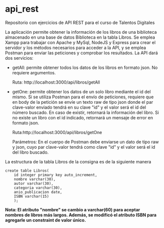 # api_rest
<p>
  Repositorio con ejercicios de API REST para el curso de Talentos Digitales
</p>
<p>
  La aplicación permite obtener la información de los libros de una biblioteca almacenado en una base de datos Biblioteca en la tabla Libros. Se emplea Xampp para trabajar con Apache y MySql, NodeJS y Express para crear el servidor y los métodos necesarios para acceder a la API, y se emplea Postman para enviar las peticiones y comprobar los resultados. La API dará dos servicios: 
</p>
<ul>
  <li>
    <p>
      getAll: permite obtener todos los datos de los libros en formato json. No requiere argumentos.
    </p>
    <p>
      Ruta: http://localhost:3000/api/libros/getAll
    </p>
  </li>
   <li>
    <p>
      getOne: permite obtener los datos de un solo libro mediante el id del mismo. Si se utiliza Postman para el envío de peticiones, requiere que en body de la petición se envíe un texto raw de tipo json donde el par clave-valor enviado tendrá en su clave "id" y el valor será el id del número buscado. En caso de existir, retornará la información del libro. Si no existe un libro con el id indicado, retornará un mensaje de error en formato json.
    </p>
    <p>
      Ruta:http://localhost:3000/api/libros/getOne
    </p>
    <p>
      Parámetros: En el cuerpo de Postman debe enviarse un dato de tipo raw y json, cuyo par clave-valor tendrá como clave "id" y el valor será el id del libro buscado.
    </p>
  </li>
</ul>


<p>
  La estructura de la tabla Libros de la consigna es de la siguiente manera
  
</p>
<code>create table Libros(
  	id integer primary key auto_increment,
  	nombre varchar(30),
  	autor varchar(30),
  	categoria varchar(30),
  	anio_publicacion date,
  	ISBN varchar(15)
	);</code><br>

<p>
 <strong> Nota: El atributo "nombre" se cambio a varchar(60) para aceptar nombres de libros más largos. Además, se modificó el atributo ISBN para agregarle un constraint de valor único.
 </strong>
</p>